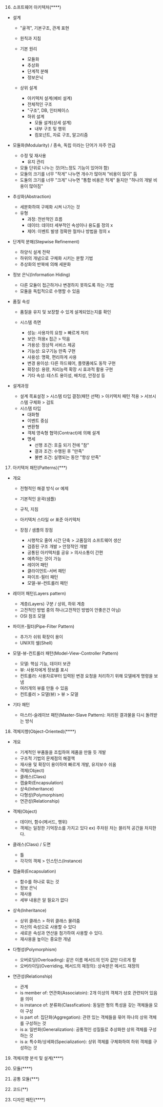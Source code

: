 <ol start="16">
<li>소프트웨어 아키텍처(****)</li>
</ol>
<ul>
<li><p>설계</p>
<ul>
<li><p>&quot;골격&quot;, 기본구조, 관계 표현</p>
</li>
<li><p>원칙과 지침</p>
</li>
<li><p>기본 원리</p>
<ul>
<li>모듈화</li>
<li>추상화</li>
<li>단계적 분해</li>
<li>정보은닉</li>
</ul>
</li>
<li><p>상위 설계</p>
<ul>
<li>아키텍처 설계(예비 설계)</li>
<li>전체적인 구조</li>
<li>&quot;구조&quot;, DB, 인터페이스</li>
</ul>
<ul>
<li>하위 설계<ul>
<li>모듈 설계(상세 설계)</li>
<li>내부 구조 및 행위</li>
<li>컴포넌트, 자료 구조, 알고리즘</li>
</ul>
</li>
</ul>
</li>
</ul>
</li>
<li><p>모듈화(Modularity) / 종속, 독립 이라는 단어가 자주 언급</p>
<ul>
<li>수정 및 재사용<ul>
<li>유지 관리</li>
</ul>
</li>
<li>모듈 단위로 나누는 것(어느정도 기능이 있어야 함)</li>
<li>모듈의 크기를 너무 &quot;작게&quot; 나누면 개수가 많아져 &quot;비용이 많이&quot; 듬</li>
<li>도듈의 크기를 너무 &quot;크게&quot; 나누면 &quot;통합 비용은 적게&quot; 들지만 &quot;하나의 개발 비용이 많아짐&quot;</li>
</ul>
</li>
<li><p>추상화(Abstraction)</p>
<ul>
<li>세분화하여 구체화 시켜 나가는 것</li>
<li>유형<ul>
<li>과정: 전반적인 흐름</li>
<li>데이터: 데이터 세부적인 속성이나 용도를 정의 x</li>
<li>제어: 이벤트 발생 정확한 절차나 방법을 정의 x</li>
</ul>
</li>
</ul>
</li>
<li><p>단계적 분해(Stepwise Refinement)</p>
<ul>
<li>하양식 설계 전략</li>
<li>하위의 개념으로 구체화 시키는 분할 기법</li>
<li>추상화의 반복에 의해 세분화</li>
</ul>
</li>
<li><p>정보 은닉(Information Hiding)</p>
<ul>
<li>다른 모듈이 접근하거나 변경하지 못하도록 하는 기법</li>
<li>모듈을 독립적으로 수행할 수 있음</li>
</ul>
</li>
<li><p>품질 속성</p>
<ul>
<li><p>품질을 유지 및 보장할 수 있게 설계되었는지를 확인</p>
</li>
<li><p>시스템 측면</p>
<ul>
<li>성능: 사용자의 요청 &gt; 빠르게 처리</li>
<li>보안: 허용x 접근 &gt; 막음 </li>
<li>가용성: 정상적 서비스 제공</li>
<li>기능성: 요구기능 만족 구현</li>
<li>사용성: 명확, 편리하게 사용</li>
<li>변경 용이성: 다른 하드웨어, 플랫폼에도 동작 구현</li>
<li>확장성: 용량, 처리능력 확장 시 효과적 활용 구현</li>
<li>기타 속성: 테스트 용이성, 배치성, 안정성 등</li>
</ul>
</li>
</ul>
</li>
<li><p>설계과정</p>
<ul>
<li>설계 목표설정 &gt; 시스템 타입 결정(패턴 선택) &gt; 아키텍처 패턴 적용 &gt; 서브시스템 구체화 &gt; 검토</li>
<li>시스템 타입<ul>
<li>대화형</li>
<li>이벤트 중심</li>
<li>변환형</li>
<li>객체 영속형
협약(Contract)에 의해 설계</li>
<li>명세<ul>
<li>선행 조건: 호출 되기 전에 &quot;참&quot;</li>
<li>결과 조건: 수행된 후 &quot;만족&quot;</li>
<li>불변 조건: 실행되는 동안 &quot;항상 만족&quot;</li>
</ul>
</li>
</ul>
</li>
</ul>
</li>
</ul>
<ol start="17">
<li>아키텍처 패턴(Patterns)(***)</li>
</ol>
<ul>
<li><p>개요</p>
<ul>
<li><p>전형적인 해결 방식 or 예제</p>
</li>
<li><p>기본적인 윤곽(샘플)</p>
</li>
<li><p>규칙, 지침</p>
</li>
<li><p>아키텍처 스타일 or 표준 아키텍처 </p>
</li>
<li><p>장점 / 샘플의 장점</p>
<ul>
<li>시행착오 줄여 시간 단축 &gt; 고품질의 소프트웨어 생산</li>
<li>검증된 구조 개발 &gt; 안정적인 개발</li>
<li>공통된 아키텍처를 공유 &gt; 의사소통이 간편</li>
<li>예측하는 것이 가능</li>
<li>레이어 패턴</li>
<li>클라이언트-서버 패턴</li>
<li>파이프-필터 패턴</li>
<li>모델-뷰-컨트롤러 패턴 </li>
</ul>
</li>
</ul>
</li>
<li><p>레이어 패턴(Layers pattern)</p>
<ul>
<li>계층(Layers) 구분 / 상위, 하위 계층</li>
<li>고전적인 방법 중의 하나(고전적인 방법이 안좋은건 아님)</li>
<li>OSI 참조 모델</li>
</ul>
</li>
<li><p>파이프-필터(Pipe-Filter Pattern)</p>
<ul>
<li>추가가 쉬워 확장이 용이</li>
<li>UNIX의 쉘(Shell)</li>
</ul>
</li>
<li><p>모델-뷰-컨트롤러 패턴(Model-View-Controller Pattern)</p>
<ul>
<li>모델: 핵심 기능, 데이터 보관</li>
<li>뷰: 사용자에게 정보를 표시</li>
<li>컨트롤러: 사용자로부터 입력된 변경 요청을 처리하기 위해 모델에게 명령을 보냄</li>
<li>여러개의 뷰를 만들 수 있음</li>
<li>컨트롤러 &gt; 모델(뷰) &gt; 뷰 &gt; 모델</li>
</ul>
</li>
<li><p>기타 패턴</p>
<ul>
<li>마스터-슬레이브 패턴(Master-Slave Pattern): 처리된 결과물을 다시 돌려받는 방식</li>
</ul>
</li>
</ul>
<ol start="18">
<li>객체지향(Object-Oriented)(****)</li>
</ol>
<ul>
<li><p>개요</p>
<ul>
<li>기계적인 부품들을 조립하여 제품을 만들 듯 개발</li>
<li>구조적 기법의 문제점의 해결책</li>
<li>재사용 및 확장이 용이하여 빠르게 개발, 유지보수 쉬움</li>
<li>객체(Object)</li>
<li>클래스(Class)</li>
<li>캡슐화(Encapsulation)</li>
<li>상속(Inheritance)</li>
<li>다형성(Polymorphism)</li>
<li>연관성(Relationship)</li>
</ul>
</li>
<li><p>객체(Object)</p>
<ul>
<li>데이터, 함수(메서드, 행위)</li>
<li>객체는 일정한 기억장소를 가지고 있다 ex) 주차된 차는 믈리적 공간을 차지한다.</li>
</ul>
</li>
<li><p>클래스(Class) / 도면</p>
<ul>
<li>틀</li>
<li>각각의 객체 &gt; 인스턴스(Instance)</li>
</ul>
</li>
<li><p>캡슐화(Encapsulation)</p>
<ul>
<li>함수를 하나로 묶는 것</li>
<li>정보 은닉</li>
<li>재사용</li>
<li>세부 내용은 알 필요가 없다</li>
</ul>
</li>
<li><p>상속(Inheritance)</p>
<ul>
<li>상위 클래스 &gt; 하위 클래스 물려줌</li>
<li>자신의 속성으로 사용할 수 있다</li>
<li>새로운 속성과 연산을 첨가하여 사용할 수 있다.</li>
<li>재사용을 높이는 중요한 개념</li>
</ul>
</li>
<li><p>다형성(Polymorphism)</p>
<ul>
<li>오버로딩(Overloading): 같은 이름 메서드의 인자 값만 다르게 함</li>
<li>오버라이딩(Overriding, 메서드의 재정의): 상속받은 메서드 재정의</li>
</ul>
</li>
<li><p>연관성(Relationship)</p>
<ul>
<li>관계</li>
<li>is member of: 연관화(Associatoin): 2개 이상의 객체가 상호 관련되어 있음을 의미</li>
<li>is instance of: 분류화(Classfication): 동일한 형의 특성을 갖는 객체들을 모아 구성</li>
<li>is part of: 집단화(Aggregation): 관련 있는 객체들을 묶어 하나의 상위 객체를 구성하는 것</li>
<li>is a: 일반화(Generalization): 공통적인 성질들로 추상화한 상위 객체를 구성하는 것</li>
<li>is a: 특수화/상세화(Specialization): 상위 객체를 구체화하여 하위 객체를 구성하는 것</li>
</ul>
</li>
</ul>
<ol start="19">
<li><p>객체지향 분석 및 설계(****)</p>
</li>
<li><p>모듈(****)</p>
</li>
<li><p>공통 모듈(***)</p>
</li>
<li><p>코드(**)</p>
</li>
<li><p>디자인 패턴(****)</p>
</li>
</ol>